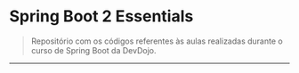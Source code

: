 # Spring Boot 2 Essentials
> Repositório com os códigos referentes às aulas realizadas durante o curso de Spring Boot da DevDojo.
---




